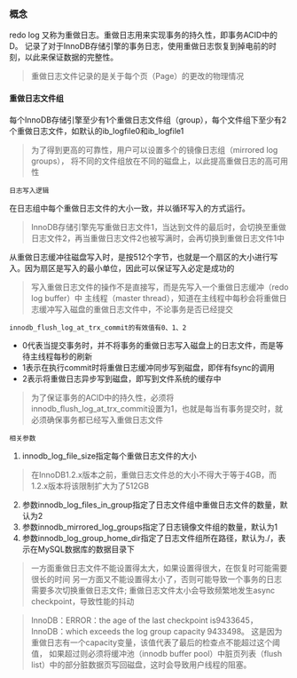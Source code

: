 ### 概念
redo log 又称为重做日志。重做日志用来实现事务的持久性，即事务ACID中的D。
记录了对于InnoDB存储引擎的事务日志，使用重做日志恢复到掉电前的时刻，以此来保证数据的完整性。
> 重做日志文件记录的是关于每个页（Page）的更改的物理情况

#### 重做日志文件组
每个InnoDB存储引擎至少有1个重做日志文件组（group），每个文件组下至少有2个重做日志文件，如默认的ib_logfile0和ib_logfile1
> 为了得到更高的可靠性，用户可以设置多个的镜像日志组（mirrored log groups），
> 将不同的文件组放在不同的磁盘上，以此提高重做日志的高可用性

`日志写入逻辑`

在日志组中每个重做日志文件的大小一致，并以循环写入的方式运行。
> InnoDB存储引擎先写重做日志文件1，当达到文件的最后时，会切换至重做日志文件2，再当重做日志文件2也被写满时，会再切换到重做日志文件1中

从重做日志缓冲往磁盘写入时，是按512个字节，也就是一个扇区的大小进行写入。因为扇区是写入的最小单位，因此可以保证写入必定是成功的
> 写入重做日志文件的操作不是直接写，而是先写入一个重做日志缓冲（redo log buffer）中
> 主线程（master thread），知道在主线程中每秒会将重做日志缓冲写入磁盘的重做日志文件中，不论事务是否已经提交

`innodb_flush_log_at_trx_commit的有效值有0、1、2`
- 0代表当提交事务时，并不将事务的重做日志写入磁盘上的日志文件，而是等待主线程每秒的刷新
- 1表示在执行commit时将重做日志缓冲同步写到磁盘，即伴有fsync的调用
- 2表示将重做日志异步写到磁盘，即写到文件系统的缓存中

> 为了保证事务的ACID中的持久性，必须将innodb_flush_log_at_trx_commit设置为1，也就是每当有事务提交时，就必须确保事务都已经写入重做日志文件

`相关参数`

1. innodb_log_file_size指定每个重做日志文件的大小
> 在InnoDB1.2.x版本之前，重做日志文件总的大小不得大于等于4GB，而1.2.x版本将该限制扩大为了512GB
2. 参数innodb_log_files_in_group指定了日志文件组中重做日志文件的数量，默认为2
3. 参数innodb_mirrored_log_groups指定了日志镜像文件组的数量，默认为1
4. 参数innodb_log_group_home_dir指定了日志文件组所在路径，默认为./，表示在MySQL数据库的数据目录下
> 一方面重做日志文件不能设置得太大，如果设置得很大，在恢复时可能需要很长的时间
> 另一方面又不能设置得太小了，否则可能导致一个事务的日志需要多次切换重做日志文件; 
> 重做日志文件太小会导致频繁地发生async checkpoint，导致性能的抖动

> InnoDB：ERROR：the age of the last checkpoint is9433645，InnoDB：which exceeds the log group capacity 9433498。
> 这是因为重做日志有一个capacity变量，该值代表了最后的检查点不能超过这个阈值，
> 如果超过则必须将缓冲池（innodb buffer pool）中脏页列表（flush list）中的部分脏数据页写回磁盘，这时会导致用户线程的阻塞。
